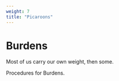 ```yaml
---
weight: 7
title: "Picaroons"
---
```


# Burdens

Most of us carry our own weight, then some.

Procedures for Burdens.